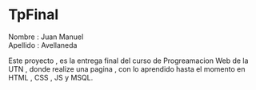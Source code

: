 # TpFinal
Nombre : Juan Manuel  
Apellido : Avellaneda

Este proyecto , es la entrega final del curso de Progreamacion Web de la UTN , donde realize una pagina , 
con lo aprendido hasta el momento en HTML , CSS , JS y MSQL.
